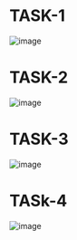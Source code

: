 # TASK-1
![image](https://github.com/user-attachments/assets/e54e6b42-90ea-4a21-a386-8228f297aada)
# TASK-2
![image](https://github.com/user-attachments/assets/12ec2288-e3f2-447c-9f69-1e97124dfa09)
# TASK-3
![image](https://github.com/user-attachments/assets/91f6dcf3-50aa-40b4-95d1-9242027108a5)
# TASk-4
![image](https://github.com/user-attachments/assets/119cd4ba-96fc-41e3-8c1a-f5a5b1cb065d)


